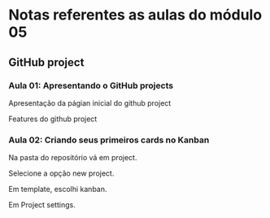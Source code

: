 # Notas referentes as aulas do módulo 05

## GitHub project

### Aula 01: Apresentando o GitHub projects

Apresentação da págian inicial do github project

Features do github project

### Aula 02: Criando seus primeiros cards no Kanban

Na pasta do repositório vá em project.

Selecione a opção new project.

Em template, escolhi kanban.

Em Project settings.
